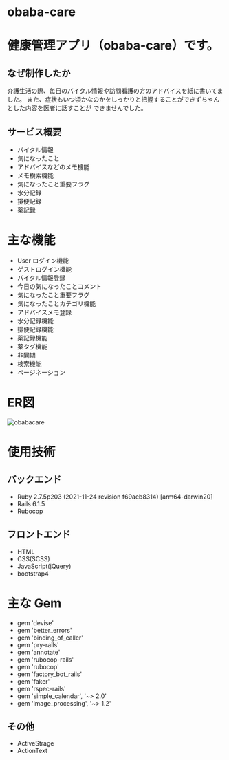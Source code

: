 # obaba-care
# 健康管理アプリ（obaba-care）です。


## なぜ制作したか
介護生活の際、毎日のバイタル情報や訪問看護の方のアドバイスを紙に書いてました。
また、症状もいつ頃かなのかをしっかりと把握することができずちゃんとした内容を医者に話すことが
できませんでした。


## サービス概要
* バイタル情報
* 気になったこと
* アドバイスなどのメモ機能
* メモ検索機能
* 気になったこと重要フラグ
* 水分記録
* 排便記録
* 薬記録

# 主な機能

* User ログイン機能
* ゲストログイン機能
* バイタル情報登録
* 今日の気になったことコメント
* 気になったこと重要フラグ
* 気になったことカテゴリ機能
* アドバイスメモ登録
* 水分記録機能
* 排便記録機能
* 薬記録機能
* 薬タグ機能
* 非同期
* 検索機能
* ページネーション

# ER図
![obabacare](https://user-images.githubusercontent.com/99533616/176627826-a9d951a5-04b8-4d2a-ba4e-993e6c332b73.jpg)


# 使用技術
## バックエンド
 * Ruby 2.7.5p203 (2021-11-24 revision f69aeb8314) [arm64-darwin20]
 * Rails 6.1.5
 * Rubocop
## フロントエンド
* HTML
* CSS(SCSS)
* JavaScript(jQuery)
* bootstrap4

# 主な Gem
* gem 'devise'
* gem 'better_errors'
* gem 'binding_of_caller'
* gem 'pry-rails'
* gem 'annotate'
* gem 'rubocop-rails'
* gem 'rubocop'
* gem 'factory_bot_rails'
* gem 'faker'
* gem 'rspec-rails'
* gem 'simple_calendar', '~> 2.0'
* gem 'image_processing', '~> 1.2'

## その他
* ActiveStrage
* ActionText
